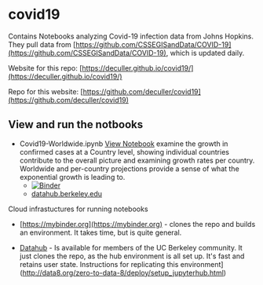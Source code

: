 # covid19

Contains Notebooks analyzing Covid-19 infection data from Johns Hopkins.  They pull data from
[https://github.com/CSSEGISandData/COVID-19](https://github.com/CSSEGISandData/COVID-19), which is updated
daily.

Website for this repo: [https://deculler.github.io/covid19/](https://deculler.github.io/covid19/)

Repo for this website: [https://github.com/deculler/covid19](https://github.com/deculler/covid19)

## View and run the notbooks

* Covid19-Worldwide.ipynb [View Notebook](https://nbviewer.jupyter.org/github/deculler/covid19/blob/master/Covid19-Worldwide.ipynb)
examine the growth in confirmed cases at a Country level, showing individual countries contribute to the overall picture
and examining growth rates per country.  Worldwide and per-country projections provide a sense of what the exponential growth
is leading to.
  * [![Binder](https://mybinder.org/badge_logo.svg)](https://mybinder.org/v2/gh/deculler/covid19/master?filepath=work/Covid19-Worldwide.ipynb)
  * [datahub.berkeley.edu](http://datahub.berkeley.edu/user-redirect/interact?account=deculler&repo=covid19&branch=master&path=Covid19-Worldwide.ipynb)

Cloud infrastuctures for running notebooks

* [https://mybinder.org](https://mybinder.org) - clones the repo and builds an environment.  It takes time, but is
quite general.
      
* [Datahub](http://datahub.berkeley.edu/user-redirect/interact?account=deculler&repo=covid19&branch=master) -
Is available for members of the UC Berkeley community.  It just clones the repo, as the hub environment is all
set up.  It's fast and retains user state.
Instructions for replicating this environment](http://data8.org/zero-to-data-8/deploy/setup_jupyterhub.html)
